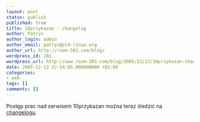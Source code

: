 ```yaml
---
layout: post
status: publish
published: true
title: 10przykazan - changelog
author: Patrys
author_login: admin
author_email: patrys@pld-linux.org
author_url: http://room-303.com/blog/
wordpress_id: 201
wordpress_url: http://www.room-303.com/blog/2005/12/12/10przykazan-changelog/
date: 2005-12-12 22:54:05.000000000 +01:00
categories:
- web
tags: []
comments: []
---
```

Postęp prac nad serwisem 10przykazan można teraz śledzić na <a href="http://10przykazan-dev.jogger.pl/">changelogu</a>.
